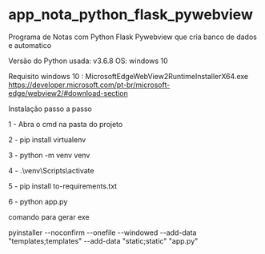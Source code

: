 # app_nota_python_flask_pywebview
Programa de Notas com Python Flask Pywebview que cria banco de dados e automatico 

Versão do Python usada: v3.6.8
OS: windows 10

Requisito windows 10 : MicrosoftEdgeWebView2RuntimeInstallerX64.exe
https://developer.microsoft.com/pt-br/microsoft-edge/webview2/#download-section 

Instalação passo a passo 

1 - Abra o cmd na pasta do projeto 

2 - pip install virtualenv

3 - python -m venv venv

4 - .\venv\Scripts\activate

5 - pip install to-requirements.txt

6 - python app.py

comando para gerar exe

pyinstaller --noconfirm --onefile --windowed --add-data "templates;templates" --add-data "static;static"  "app.py"
